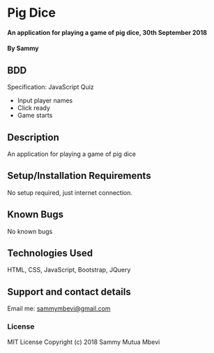 # Pig Dice
#### An application for playing a game of pig dice, 30th September 2018
#### By **Sammy**
## BDD
 Specification: JavaScript Quiz
  * Input player names
  * Click ready
  * Game starts
## Description
An application for playing a game of pig dice
## Setup/Installation Requirements
No setup required, just internet connection.
## Known Bugs
No known bugs
## Technologies Used
HTML, CSS, JavaScript, Bootstrap, JQuery
## Support and contact details
Email me: sammymbevi@gmail.com
### License
MIT License Copyright (c) 2018 Sammy Mutua Mbevi
